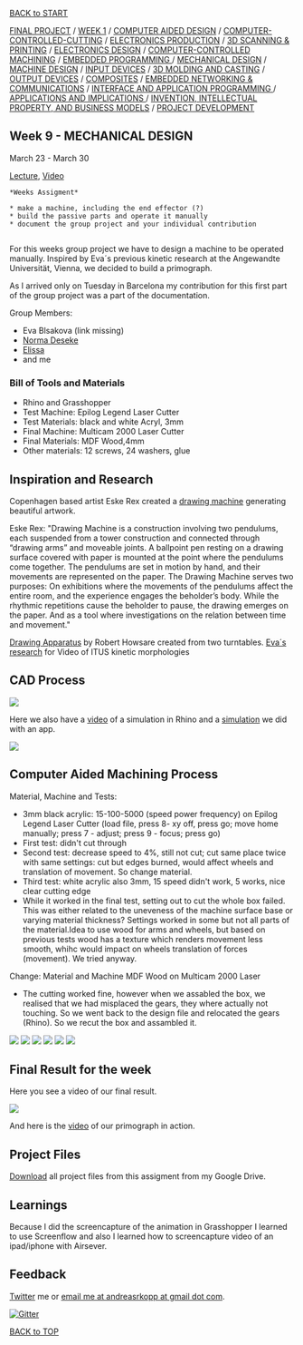 [BACK to START](../)

[FINAL PROJECT](../final) / [WEEK 1](../week1) / [COMPUTER AIDED DESIGN](../week2) / [COMPUTER-CONTROLLED-CUTTING](../week3) / [ELECTRONICS PRODUCTION](../week4) / [3D SCANNING & PRINTING](../week5) / [ELECTRONICS DESIGN](../week6)  / [COMPUTER-CONTROLLED MACHINING](../week7) / [EMBEDDED PROGRAMMING ](../week8) / [MECHANICAL DESIGN](../week9) / [MACHINE DESIGN](../week10) / [INPUT DEVICES](../week11) / [3D MOLDING AND CASTING](../week12) / [OUTPUT DEVICES](../week13) / [COMPOSITES](../week14) / [EMBEDDED NETWORKING & COMMUNICATIONS](../week15) / [INTERFACE AND APPLICATION PROGRAMMING ](../week16) / [APPLICATIONS AND IMPLICATIONS ](../week17) / [INVENTION, INTELLECTUAL PROPERTY, AND BUSINESS MODELS](../week18) / [PROJECT DEVELOPMENT ](../week19)  


## Week 9 - MECHANICAL DESIGN 

March 23 - March 30

[Lecture](http://academy.cba.mit.edu/classes/mechanical_design/index.html), [Video](http://archive.fabacademy.org/archives/2016/master/videos/04-06/index.html)


~~~
*Weeks Assigment*

* make a machine, including the end effector (?)
* build the passive parts and operate it manually
* document the group project and your individual contribution


~~~

For this weeks group project we have to design a machine to be operated manually. Inspired by Eva´s previous kinetic research at the Angewandte Universität, Vienna, we decided to build a primograph.

As I arrived only on Tuesday in Barcelona my contribution for this first part of the group project was a part of the documentation. 

Group Members:

  * Eva Blsakova (link missing)
  * [Norma Deseke](http://archive.fabacademy.org/archives/2016/fablabbcn2016/students/284/)
  * [Elissa](http://archive.fabacademy.org/archives/2016/fablabbcn2016/students/79/)
  * and me
	
	


### Bill of Tools and Materials

 * Rhino and Grasshopper
 * Test Machine: Epilog Legend Laser Cutter
 * Test Materials: black and white Acryl, 3mm
 * Final Machine: Multicam 2000 Laser Cutter
 * Final Materials: MDF Wood,4mm 
 * Other materials: 12 screws, 24 washers, glue


 
## Inspiration and Research  
        
Copenhagen based artist Eske Rex created a [drawing machine](http://www.eskerex.com/?p=464) generating beautiful artwork.
      
Eske Rex: "Drawing Machine is a construction involving two pendulums, each suspended from a tower construction and connected through “drawing arms” and moveable joints. A ballpoint pen resting on a drawing surface covered with paper is mounted at the point where the pendulums come together. The pendulums are set in motion by hand, and their movements are represented on the paper. The Drawing Machine serves two purposes: On exhibitions where the movements of the pendulums affect the entire room, and the experience engages the beholder’s body. While the rhythmic repetitions cause the beholder to pause, the drawing emerges on the paper. And as a tool where investigations on the relation between time and movement."

[Drawing Apparatus](http://thecreatorsproject.vice.com/blog/two-turntables-are-a-drawing-machine) by Robert Howsare created from two turntables. [Eva´s research](http://www.martinohutz.de/ITUS-Kinetic-Research) for Video of ITUS kinetic morphologies 


## CAD Process

![](./files/capture1.jpg)

Here we also have a [video](![](./images/image3.jpg) ) of a simulation in Rhino and a [simulation](![](./images/image3.jpg) ) we did with an app. 

![](./files/capture2.jpg)  

## Computer Aided Machining Process

Material, Machine and Tests: 

* 3mm black acrylic: 15-100-5000 (speed power frequency) on Epilog Legend Laser Cutter (load file, press 8- xy off, press go; move home manually; press 7 - adjust; press 9 - focus; press go) 
* First test: didn't cut through
* Second test: decrease speed to 4%, still not cut; cut same place twice with same settings: cut but edges burned, would affect wheels and translation of movement. So change material. 
* Third test: white acrylic also 3mm, 15 speed didn't work, 5 works, nice clear cutting edge 
* While it worked in the final test, setting out to cut the whole box failed. This was either related to the uneveness of the machine surface base or varying material thickness? Settings worked in some but not all parts of the material.Idea to use wood for arms and wheels, but based on previous tests wood has a texture which renders movement less smooth, whihc would impact on wheels translation of forces (movement). We tried anyway. 

Change: Material and Machine MDF Wood on Multicam 2000 Laser
* The cutting worked fine, however when we assabled the box, we realised that we had misplaced the gears, they where actually not touching. So we went back to the design file and relocated the gears (Rhino). So we recut the box and assambled it.


![](./images/image1.jpg) 
![](./images/image2.jpg)
![](./images/image6.jpg) 
![](./images/image3.jpg)
![](./images/image4.jpg) 
![](./images/image5.jpg) 

       

## Final Result for the week
        

Here you see a video of our final result.    

![](./files/capture3.jpg)

And here is the [video](https://drive.google.com/file/d/0BwDWM-G4s7v3WVZwNUhtcnlkZFE/view?usp=sharing) of our primograph in action. 


## Project Files

[Download](https://drive.google.com/folderview?id=0B3iYmii-HJ7TRC13dHJmamhkSDA&usp=sharing) all project files from this assigment from my Google Drive.

## Learnings

Because I did the screencapture of the animation in Grasshopper I learned to use Screenflow and also I learned how to screencapture video of an ipad/iphone  with Airsever. 

## Feedback

[Twitter](http://www.twitter.com/andreaskopp) me or [email me at andreasrkopp at gmail dot com](mailto:andreasrkopp@gmail.com).

[![Gitter](https://badges.gitter.im/ARKopp/fabacademy2016.svg)](https://gitter.im/ARKopp/fabacademy2016?utm_source=badge&utm_medium=badge&utm_campaign=pr-badge)


[BACK to TOP](../week9)


